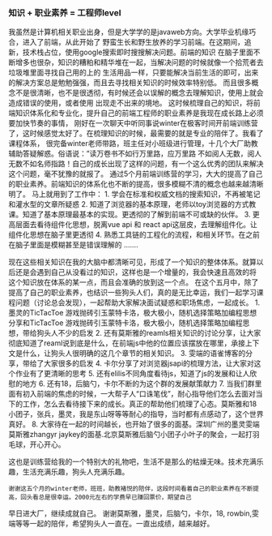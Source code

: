 ### 知识 + 职业素养 = 工程师level

我虽然是计算机相关职业出身，但是大学学的是javaweb方向。大学毕业机缘巧合，进入了前端，从此开始了
野蛮生长和野生放养的学习前端。在这期间，追新，技术栈占位，使用google搜索即时搜搜解决问题。前端的知识
在脑子里面不断增多也很杂，知识的糟粕和精华堆在一起，当解决问题的时候就像一个拾荒者去垃圾堆里面寻找自己用的上的
生活用品一样，只要能解决当前生活的即可，出来的解决方案总是勉勉强强，而且去寻找相关知识的时候效率特别低。
而且很多概念不是很清晰，也不是很透彻，有时候还会以误解的概念去理解知识，使用上就会造成错误的使用，或者使用
出现走不出来的境地。
    这时候梳理自己的知识，将前端知识体系化和专业化，提升自己的前端工程师的职业素养是我现在成长路上必须要加快节奏的事情，
刚好在一次聊天中听同事说winter在极客时间开前端训练营了，这时候感觉太好了。在梳理知识的时候，最需要的就是专业的陪伴了。我看了课程体系，
很完备winter老师带路，班主任对小班级进行管理，十几个大厂助教辅助答疑解惑。俗语说：”读万卷书不如行万里路，应万里路
不如阅人无数，阅人无数不如名师指路！自己的成长出现了这样的问题，有一个这么优秀的团队来解决这个问题，毫不犹豫的就报了。
    通过5个月前端训练营的学习，大大的提高了自己的职业素养。前端知识的体系化也不断的提高，很多模糊不清的概念也越来越清晰明了。
马上就用到了工作中：
    1. 学会在标准和权威文档的搜索知识，不再被笔记和灌水型的文章所疑惑
    2. 知道了浏览器的基本原理，老师以toy浏览器的方式教课。知道了基本原理最基本的实现。更透彻的了解到前端不可或缺的伙伴。
    3. 更高层面去看待组件化思想，脱离vue api 和 react api这层皮，去理解组件化。让组件化思想在脑子里更透彻
    4. 熟悉工具链的工程化的流程，和相关环节。在之前在脑子里面是模糊甚至是错误理解的
    .......
    
 
现在这些相关知识在我的大脑中都清晰可见，形成了一个知识的整体体系。就算以后还是会遇到自己从没看过的知识，这样也是一个增量的，我会快速且高效的将
这个知识放在体系的某一点，而且会准确的放到这一个点。
    在这个五月中，除了提高了自己的职业素养，也结识一些狗头人们，真的是无比幸运，我们一起学习课程问题（讨论总会发现），一起帮助大家解决面试疑惑和职场焦虑，一起成长。
    1. 墨灵的TicTacToe 游戏抛砖引玉蒙特卡洛，极大极小，随机选择策略加编程思想分享和TicTacToe 游戏抛砖引玉蒙特卡洛，极大极小，随机选择策略加编程思想，带给狗头人不少的启发
    2. 还有莫斯雅的reamls相关知识的讨论分享，让大家彻底知道了reaml说到底是什么，在前端js中他的位置应该摆放在哪里，承接上下文是什么，让狗头人很明确的这几个章节的相关知识。
    3. 雯端的语雀博客的分享，带给了大家很多的启发
    4. 卡尔分享了对浏览器jsapi的梳理方法，让大家对这个作业有了更清晰的思考
    5. 还有elilis不同角度看待js，知道了js的发展和让人欣慰的地方
    6. 还有18，后脑勺，卡尔不断的为这个群的发展献策献力
    7. 当我们群里面有初入前端的焦虑的时候，一大帮子人“口诛笔伐”，耐心指导他们怎么去面对当下的工作，怎么去看待接下来的成长。真正的帮助他们梳理了心态。莫斯雅和18 小团子，张兵，墨灵，我是东山呀等等耐心的指导，当时都有点感动了，这个世界真好。
    8. 大家待在一起的时间越长，也开始了很多的面基。深圳广州的墨灵雯端莫斯雅zhangyr jaykey的面基.北京莫斯雅后脑勺小团子小叶子的聚会，一起打羽毛球，开心开心。

这也是训练营给我的一个特别大的礼物吧，生活不是那么的枯燥无味。技术充满乐趣，生活充满乐趣，狗头人充满乐趣。

    谢谢这五个月的winter老师，班班，助教褚悦的陪伴，这段时间看着自己的职业素养在不断提高，回头看总是很幸运。2000元左右的学费早已赚回票价，期望自己
早日进大厂，继续成就自己。
    谢谢莫斯雅，墨灵，后脑勺，卡尔，18, rowbin,雯端等等一起的陪伴，希望狗头人一直在。一直出成绩，越来越好。
